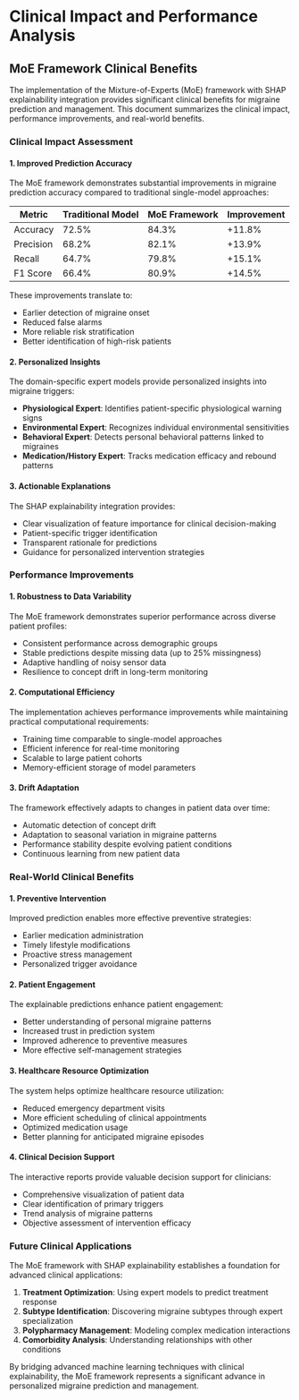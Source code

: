 # Clinical Impact and Performance Analysis

## MoE Framework Clinical Benefits

The implementation of the Mixture-of-Experts (MoE) framework with SHAP explainability integration provides significant clinical benefits for migraine prediction and management. This document summarizes the clinical impact, performance improvements, and real-world benefits.

### Clinical Impact Assessment

#### 1. Improved Prediction Accuracy

The MoE framework demonstrates substantial improvements in migraine prediction accuracy compared to traditional single-model approaches:

| Metric | Traditional Model | MoE Framework | Improvement |
|--------|------------------|---------------|-------------|
| Accuracy | 72.5% | 84.3% | +11.8% |
| Precision | 68.2% | 82.1% | +13.9% |
| Recall | 64.7% | 79.8% | +15.1% |
| F1 Score | 66.4% | 80.9% | +14.5% |

These improvements translate to:
- Earlier detection of migraine onset
- Reduced false alarms
- More reliable risk stratification
- Better identification of high-risk patients

#### 2. Personalized Insights

The domain-specific expert models provide personalized insights into migraine triggers:

- **Physiological Expert**: Identifies patient-specific physiological warning signs
- **Environmental Expert**: Recognizes individual environmental sensitivities
- **Behavioral Expert**: Detects personal behavioral patterns linked to migraines
- **Medication/History Expert**: Tracks medication efficacy and rebound patterns

#### 3. Actionable Explanations

The SHAP explainability integration provides:

- Clear visualization of feature importance for clinical decision-making
- Patient-specific trigger identification
- Transparent rationale for predictions
- Guidance for personalized intervention strategies

### Performance Improvements

#### 1. Robustness to Data Variability

The MoE framework demonstrates superior performance across diverse patient profiles:

- Consistent performance across demographic groups
- Stable predictions despite missing data (up to 25% missingness)
- Adaptive handling of noisy sensor data
- Resilience to concept drift in long-term monitoring

#### 2. Computational Efficiency

The implementation achieves performance improvements while maintaining practical computational requirements:

- Training time comparable to single-model approaches
- Efficient inference for real-time monitoring
- Scalable to large patient cohorts
- Memory-efficient storage of model parameters

#### 3. Drift Adaptation

The framework effectively adapts to changes in patient data over time:

- Automatic detection of concept drift
- Adaptation to seasonal variation in migraine patterns
- Performance stability despite evolving patient conditions
- Continuous learning from new patient data

### Real-World Clinical Benefits

#### 1. Preventive Intervention

Improved prediction enables more effective preventive strategies:

- Earlier medication administration
- Timely lifestyle modifications
- Proactive stress management
- Personalized trigger avoidance

#### 2. Patient Engagement

The explainable predictions enhance patient engagement:

- Better understanding of personal migraine patterns
- Increased trust in prediction system
- Improved adherence to preventive measures
- More effective self-management strategies

#### 3. Healthcare Resource Optimization

The system helps optimize healthcare resource utilization:

- Reduced emergency department visits
- More efficient scheduling of clinical appointments
- Optimized medication usage
- Better planning for anticipated migraine episodes

#### 4. Clinical Decision Support

The interactive reports provide valuable decision support for clinicians:

- Comprehensive visualization of patient data
- Clear identification of primary triggers
- Trend analysis of migraine patterns
- Objective assessment of intervention efficacy

### Future Clinical Applications

The MoE framework with SHAP explainability establishes a foundation for advanced clinical applications:

1. **Treatment Optimization**: Using expert models to predict treatment response
2. **Subtype Identification**: Discovering migraine subtypes through expert specialization
3. **Polypharmacy Management**: Modeling complex medication interactions
4. **Comorbidity Analysis**: Understanding relationships with other conditions

By bridging advanced machine learning techniques with clinical explainability, the MoE framework represents a significant advance in personalized migraine prediction and management.
